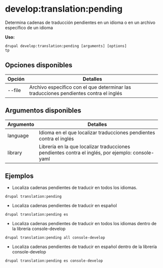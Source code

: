 # develop:translation:pending
Determina cadenas de traducción pendientes en un idioma o en un archivo específico de un idioma

**Uso:**
```
drupal develop:translation:pending [arguments] [options]
tp
```

## Opciones disponibles
Opción | Detalles
-------|-------------
--file | Archivo específico con el que determinar las traducciones pendientes contra el inglés

## Argumentos disponibles
Argumento | Detalles
---------|-------------
language | Idioma en el que localizar traducciones pendientes contra el inglés
library | Librería en la que localizar traducciones pendientes contra el inglés, por ejemplo: console-yaml

## Ejemplos
* Localiza cadenas pendientes de traducir en todos los idiomas.
```
drupal translation:pending
```
* Localiza cadenas pendientes de traducir en español
```
drupal translation:pending es
```
* Localiza cadenas pendientes de traducir en todos los idiomas dentro de la librería console-develop
```
drupal translation:pending all console-develop
```
* Localiza cadenas pendientes de traducir en español dentro de la librería console-develop
```
drupal translation:pending es console-develop
```
